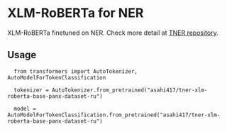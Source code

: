 # XLM-RoBERTa for NER
XLM-RoBERTa finetuned on NER. Check more detail at [TNER repository](https://github.com/asahi417/tner).

## Usage
```
  from transformers import AutoTokenizer, AutoModelForTokenClassification
  
  tokenizer = AutoTokenizer.from_pretrained("asahi417/tner-xlm-roberta-base-panx-dataset-ru")
  
  model = AutoModelForTokenClassification.from_pretrained("asahi417/tner-xlm-roberta-base-panx-dataset-ru")
 ```